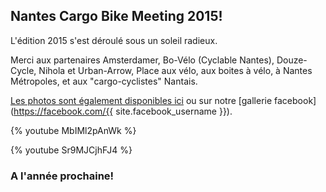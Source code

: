 ## Nantes Cargo Bike Meeting 2015!

L'édition 2015 s'est déroulé sous un soleil radieux.

Merci aux partenaires Amsterdamer, Bo-Vélo (Cyclable Nantes), Douze-Cycle, Nihola et Urban-Arrow, Place aux vélo, aux boites à vélo, à Nantes Métropoles, et aux "cargo-cyclistes" Nantais.

[Les photos sont également disponibles ici](/gallerie_2015/ "gallerie ncb 2015") ou sur notre [gallerie facebook](https://facebook.com/{{ site.facebook_username }}).


{% youtube MbIMl2pAnWk %}

{% youtube Sr9MJCjhFJ4 %}


### A l'année prochaine!

